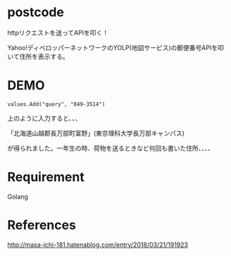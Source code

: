 # postcode
 
 httpリクエストを送ってAPIを叩く！
 
 Yahoo!ディベロッパーネットワークのYOLP(地図サービス)の郵便番号APIを叩いて住所を表示する。
 
# DEMO

```
values.Add("query", "049-3514")
```

上のように入力すると、、、

「北海道山越郡長万部町富野」(東京理科大学長万部キャンパス)

が得られました。一年生の時、荷物を送るときなど何回も書いた住所、、、、
 
# Requirement
 
Golang

# References
 
 http://masa-ichi-181.hatenablog.com/entry/2018/03/21/191923
